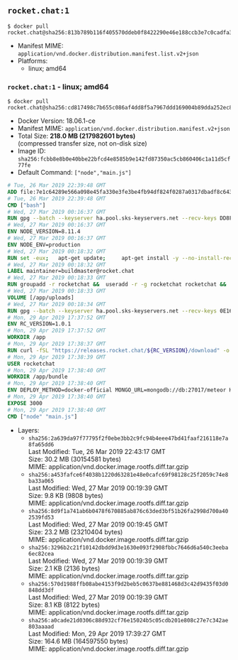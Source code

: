 ## `rocket.chat:1`

```console
$ docker pull rocket.chat@sha256:813b789b116f405570ddeb0f8422290e46e188ccb3e7c0cadfa32af6bf04fbe9
```

-	Manifest MIME: `application/vnd.docker.distribution.manifest.list.v2+json`
-	Platforms:
	-	linux; amd64

### `rocket.chat:1` - linux; amd64

```console
$ docker pull rocket.chat@sha256:cd817498c7b655c086af4dd8f5a7967ddd169004b89dda252ec8f2955f1397cc
```

-	Docker Version: 18.06.1-ce
-	Manifest MIME: `application/vnd.docker.distribution.manifest.v2+json`
-	Total Size: **218.0 MB (217982601 bytes)**  
	(compressed transfer size, not on-disk size)
-	Image ID: `sha256:fcbb8e8b0e40bbe22bfcd4e8585b9e142fd87350ac5cb860406c1a11d5cf77fe`
-	Default Command: `["node","main.js"]`

```dockerfile
# Tue, 26 Mar 2019 22:39:48 GMT
ADD file:7e1c64289e566a098e45fa330e3fe3be4fb94df824f0287a0317dbadf8c643fd in / 
# Tue, 26 Mar 2019 22:39:48 GMT
CMD ["bash"]
# Wed, 27 Mar 2019 00:16:37 GMT
RUN gpg --batch --keyserver ha.pool.sks-keyservers.net --recv-keys DD8F2338BAE7501E3DD5AC78C273792F7D83545D
# Wed, 27 Mar 2019 00:16:37 GMT
ENV NODE_VERSION=8.11.4
# Wed, 27 Mar 2019 00:16:37 GMT
ENV NODE_ENV=production
# Wed, 27 Mar 2019 00:18:32 GMT
RUN set -eux; 	apt-get update; 	apt-get install -y --no-install-recommends ca-certificates curl; 	rm -rf /var/lib/apt/lists/*; 	curl -fsSLO --compressed "https://nodejs.org/dist/v$NODE_VERSION/node-v$NODE_VERSION-linux-x64.tar.gz"; 	curl -fsSLO --compressed "https://nodejs.org/dist/v$NODE_VERSION/SHASUMS256.txt.asc"; 	gpg --batch --decrypt --output SHASUMS256.txt SHASUMS256.txt.asc; 	grep " node-v$NODE_VERSION-linux-x64.tar.gz\$" SHASUMS256.txt | sha256sum -c -; 	tar -xf "node-v$NODE_VERSION-linux-x64.tar.gz" -C /usr/local --strip-components=1 --no-same-owner; 	rm "node-v$NODE_VERSION-linux-x64.tar.gz" SHASUMS256.txt.asc SHASUMS256.txt; 	npm cache clear --force
# Wed, 27 Mar 2019 00:18:32 GMT
LABEL maintainer=buildmaster@rocket.chat
# Wed, 27 Mar 2019 00:18:33 GMT
RUN groupadd -r rocketchat &&  useradd -r -g rocketchat rocketchat &&  mkdir -p /app/uploads &&  chown rocketchat.rocketchat /app/uploads
# Wed, 27 Mar 2019 00:18:33 GMT
VOLUME [/app/uploads]
# Wed, 27 Mar 2019 00:18:34 GMT
RUN gpg --batch --keyserver ha.pool.sks-keyservers.net --recv-keys 0E163286C20D07B9787EBE9FD7F9D0414FD08104
# Mon, 29 Apr 2019 17:37:52 GMT
ENV RC_VERSION=1.0.1
# Mon, 29 Apr 2019 17:37:52 GMT
WORKDIR /app
# Mon, 29 Apr 2019 17:38:37 GMT
RUN curl -fSL "https://releases.rocket.chat/${RC_VERSION}/download" -o rocket.chat.tgz &&  curl -fSL "https://releases.rocket.chat/${RC_VERSION}/asc" -o rocket.chat.tgz.asc &&  gpg --batch --verify rocket.chat.tgz.asc rocket.chat.tgz &&  tar zxvf rocket.chat.tgz &&  rm rocket.chat.tgz rocket.chat.tgz.asc &&  cd bundle/programs/server &&  npm install &&  npm cache clear --force &&  chown -R rocketchat:rocketchat /app
# Mon, 29 Apr 2019 17:38:39 GMT
USER rocketchat
# Mon, 29 Apr 2019 17:38:40 GMT
WORKDIR /app/bundle
# Mon, 29 Apr 2019 17:38:40 GMT
ENV DEPLOY_METHOD=docker-official MONGO_URL=mongodb://db:27017/meteor HOME=/tmp PORT=3000 ROOT_URL=http://localhost:3000 Accounts_AvatarStorePath=/app/uploads
# Mon, 29 Apr 2019 17:38:40 GMT
EXPOSE 3000
# Mon, 29 Apr 2019 17:38:40 GMT
CMD ["node" "main.js"]
```

-	Layers:
	-	`sha256:2a639da97f77795f2f0ebe3bb2c9fc94b4eee47bd41faaf216118e7a8fa65dd6`  
		Last Modified: Tue, 26 Mar 2019 22:43:17 GMT  
		Size: 30.2 MB (30154581 bytes)  
		MIME: application/vnd.docker.image.rootfs.diff.tar.gzip
	-	`sha256:a453fafce6f4038b1220d63281e48e0cafc69f98128c25f2059c74e8ba33a065`  
		Last Modified: Wed, 27 Mar 2019 00:19:39 GMT  
		Size: 9.8 KB (9808 bytes)  
		MIME: application/vnd.docker.image.rootfs.diff.tar.gzip
	-	`sha256:8d9f1a741ab6b0478f670885ab876c63ded3bf51b26fa2998d700a402539fd53`  
		Last Modified: Wed, 27 Mar 2019 00:19:45 GMT  
		Size: 23.2 MB (23210404 bytes)  
		MIME: application/vnd.docker.image.rootfs.diff.tar.gzip
	-	`sha256:3296b2c21f10142dbdd9d3e1630e093f2908fbbc7646d6a540c3eeba6ec82cea`  
		Last Modified: Wed, 27 Mar 2019 00:19:39 GMT  
		Size: 2.1 KB (2136 bytes)  
		MIME: application/vnd.docker.image.rootfs.diff.tar.gzip
	-	`sha256:570d1988ffb08abe4153f9d2beb5c0637be881468d3c42d9435f03d0848dd3df`  
		Last Modified: Wed, 27 Mar 2019 00:19:39 GMT  
		Size: 8.1 KB (8122 bytes)  
		MIME: application/vnd.docker.image.rootfs.diff.tar.gzip
	-	`sha256:a0cade21d0306c88d932cf76e15024b5c05cdb201e808c27e7c342ae803aaaad`  
		Last Modified: Mon, 29 Apr 2019 17:39:27 GMT  
		Size: 164.6 MB (164597550 bytes)  
		MIME: application/vnd.docker.image.rootfs.diff.tar.gzip
